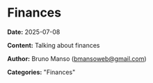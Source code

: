 # Finances

**Date:** 2025-07-08

**Content:** Talking about finances

**Author:** Bruno Manso
 (bmansoweb@gmail.com)

**Categories:** "Finances"

